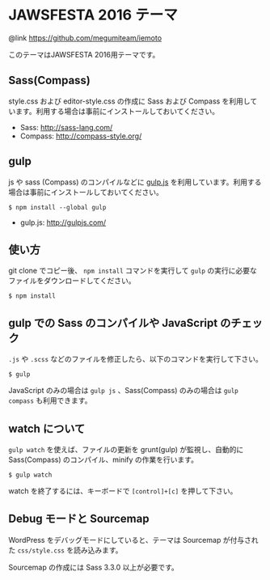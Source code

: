 # JAWSFESTA 2016 テーマ

@link https://github.com/megumiteam/iemoto

このテーマはJAWSFESTA 2016用テーマです。

## Sass(Compass)

style.css および editor-style.css の作成に Sass および Compass を利用しています。利用する場合は事前にインストールしておいてください。

* Sass: http://sass-lang.com/
* Compass: http://compass-style.org/

## gulp

js や sass (Compass) のコンパイルなどに [gulp.js](http://gulpjs.com/) を利用しています。利用する場合は事前にインストールしておいてください。

```
$ npm install --global gulp
```

* gulp.js: http://gulpjs.com/

## 使い方

git clone でコピー後、 `npm install` コマンドを実行して `gulp` の実行に必要なファイルをダウンロードしてください。

```
$ npm install
```

## gulp での Sass のコンパイルや JavaScript のチェック

`.js` や `.scss` などのファイルを修正したら、以下のコマンドを実行して下さい。 

```
$ gulp
```

JavaScript のみの場合は `gulp js` 、Sass(Compass) のみの場合は `gulp compass` も利用できます。

## watch について

`gulp watch` を使えば、ファイルの更新を grunt(gulp) が監視し、自動的に Sass(Compass) のコンパイル、minify の作業を行います。


```
$ gulp watch
```

watch を終了するには、キーボードで `[control]+[c]` を押して下さい。

## Debug モードと Sourcemap

WordPress をデバッグモードにしていると、テーマは Sourcemap が付与された `css/style.css` を読み込みます。

Sourcemap の作成には Sass 3.3.0 以上が必要です。